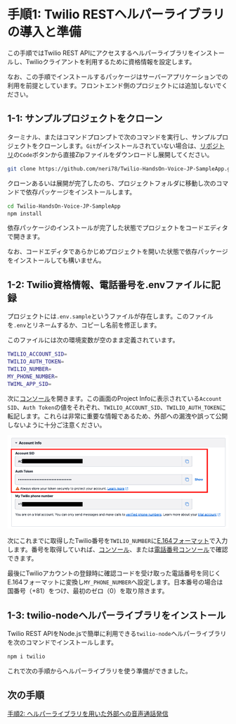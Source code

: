#  手順1: Twilio RESTヘルパーライブラリの導入と準備 

この手順ではTwilio REST APIにアクセスするヘルパーライブラリをインストールし、Twilioクライアントを利用するために資格情報を設定します。

なお、この手順でインストールするパッケージはサーバーアプリケーションでの利用を前提としています。フロントエンド側のプロジェクトには追加しないでください。

## 1-1: サンプルプロジェクトをクローン

ターミナル、またはコマンドプロンプトで次のコマンドを実行し、サンプルプロジェクトをクローンします。`Git`がインストールされていない場合は、[リポジトリ](https://github.com/neri78/Twilio-HandsOn-Voice-JP-SampleApp)の`Code`ボタンから直接Zipファイルをダウンロードし展開してください。

```zsh
git clone https://github.com/neri78/Twilio-HandsOn-Voice-JP-SampleApp.git
```

クローンあるいは展開が完了したのち、プロジェクトフォルダに移動し次のコマンドで依存パッケージをインストールします。

```zsh
cd Twilio-HandsOn-Voice-JP-SampleApp
npm install
```

依存パッケージのインストールが完了した状態でプロジェクトをコードエディタで開きます。

なお、コードエディタであらかじめプロジェクトを開いた状態で依存パッケージをインストールしても構いません。

## 1-2: Twilio資格情報、電話番号を.envファイルに記録

プロジェクトには`.env.sample`というファイルが存在します。このファイルを`.env`とリネームするか、コピーし名前を修正します。

このファイルには次の環境変数が空のまま定義されています。

```zsh
TWILIO_ACCOUNT_SID=
TWILIO_AUTH_TOKEN=
TWILIO_NUMBER=
MY_PHONE_NUMBER=
TWIML_APP_SID=
```

次に[コンソール](https://jp.twilio.com/console)を開きます。この画面のProject Infoに表示されている`Account SID`、`Auth Token`の値をそれぞれ、`TWILIO_ACCOUNT_SID`、`TWILIO_AUTH_TOKEN`に転記します。これらは非常に重要な情報であるため、外部への漏洩や誤って公開しないように十分ご注意ください。

![Twilioコンソール](../assets/03-Twilio-Console.png)

次にこれまでに取得したTwilio番号を`TWILIO_NUMBER`に[E.164フォーマット](https://jp.twilio.com/docs/glossary/what-e164)で入力します。番号を取得していれば、[コンソール](https://jp.twilio.com/console)、または[電話番号コンソール](https://jp.twilio.com/console/phone-numbers/incoming)で確認できます。

最後にTwilioアカウントの登録時に確認コードを受け取った電話番号を同じくE.164フォーマットに変換し`MY_PHONE_NUMBER`へ設定します。日本番号の場合は国番号（+81）をつけ、最初のゼロ（0）を取り除きます。


## 1-3: twilio-nodeヘルパーライブラリをインストール

Twilio REST APIをNode.jsで簡単に利用できる`twilio-node`ヘルパーライブラリを次のコマンドでインストールします。

```zsh
npm i twilio
```
これで次の手順からヘルパーライブラリを使う準備ができました。

## 次の手順

[手順2: ヘルパーライブラリを用いた外部への音声通話発信](02-Make-Outbound-Call.md)